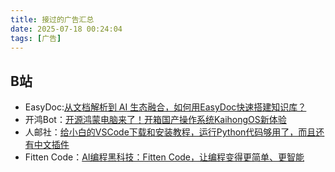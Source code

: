 ```yaml
---
title: 接过的广告汇总
date: 2025-07-18 00:24:04
tags: [广告]
---
```


## B站

- EasyDoc:[从文档解析到 AI 生态融合，如何用EasyDoc快速搭建知识库？](https://www.bilibili.com/video/BV1DoubzuEL9/)
- 开鸿Bot：[开源鸿蒙电脑来了！开箱国产操作系统KaihongOS新体验](https://www.bilibili.com/video/BV1acNEzAEJJ/)
- 人邮社：[给小白的VSCode下载和安装教程，运行Python代码够用了，而且还有中文插件](https://www.bilibili.com/video/BV14RAXeoEgo/)
- Fitten Code：[AI编程黑科技：Fitten Code，让编程变得更简单、更智能](https://www.bilibili.com/video/BV1Ym42177Gj/)



